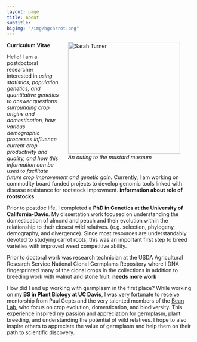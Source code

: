 ```yaml
---
layout: page
title: About
subtitle:
bigimg: "/img/bgcarrot.png"
---
```

<figure>
<div style="float: right; padding-left: 25px; padding-bottom: 25px">
	<img src="/img/mustard.png" width="300" alt="Sarah Turner">
	<figcaption><i>An outing to the mustard museum</i></figcaption>
</div>
</figure>

<a href="/docs/Velasco_CV.pdf" target="_blank"><i class="fa fa-file-text fa-lg"></i></a> **Curriculum Vitae**

Hello! I am a postdoctoral researcher interested in _using statistics, population genetics, and quantitative genetics to answer questions surrounding crop origins and domestication, how various demographic processes influence current crop productivity and quality, and how this information can be used to facilitate future crop improvement and genetic gain._ Currently, I am working on commodity board funded projects to develop genomic tools linked with disease resistance for rootstock improvment. **information about role of rootstocks**

Prior to postdoc life, I completed a **PhD in Genetics at the University of California-Davis**. My dissertation work focused on understanding the domestication of almond and peach and their evolution within the relationship to their closest wild relatives. (e.g. selection, phylogeny, demography, and divergence). Since most resources are understandably devoted to studying carrot roots, this was an important first step to breed varieties with improved weed competitive ability.

Prior to doctoral work was research technician at the USDA Agricultural Research Service National Clonal Germplams Repository where I DNA fingerprinted many of the clonal crops in the collections in addition to breeding work with walnut and stone fruit. **needs more work**

How did I end up working with germplasm in the first place? While working on my **BS in Plant Biology at UC Davis**, I was very fortunate to receive mentorship from Paul Gepts and the very talented members of the [Bean Lab](https://psfaculty.plantsciences.ucdavis.edu/gepts/geptslab.htm), who focus on crop evolution, domestication, and biodiversity. This experience inspired my passion and appreciation for germplasm, plant breeding, and understanding the potential of wild relatives. I hope to also inspire others to appreciate the value of germplasm and help them on their path to scientific discovery. 

